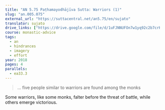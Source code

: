 ```yaml
---
title: "AN 5.75 Paṭhamayodhājīva Sutta: Warriors (1)"
slug: "an.005.075"
external_url: "https://suttacentral.net/an5.75/en/sujato"
translator: sujato
drive_links: ["https://drive.google.com/file/d/1uFJNNUFOn7w1yq92c2b7crHtAnAQGfA5"]
course: monastic-advice
tags:
  - an
  - hindrances
  - imagery
  - effort
year: 2018
pages: 4
parallels:
  - ea33.3
---
```


> … five people similar to warriors are found among the monks

Some warriors, like some monks, falter before the threat of battle, while others emerge victorious.

